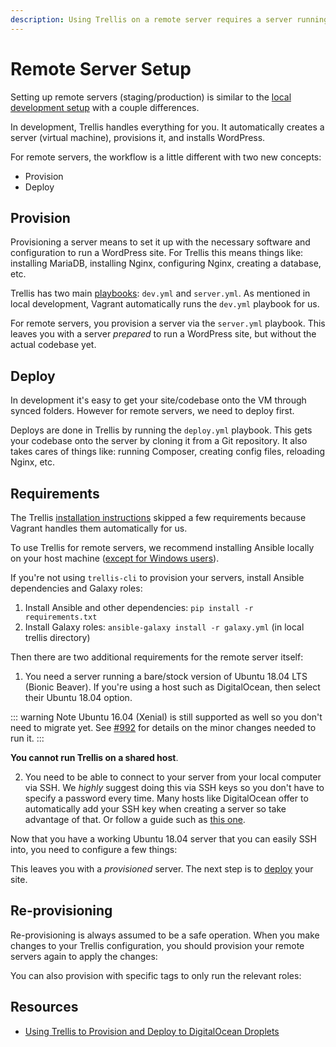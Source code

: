 ```yaml
---
description: Using Trellis on a remote server requires a server running a bare/stock version of Ubuntu 18.04 LTS. You can't run Trellis on a shared host.
---
```


# Remote Server Setup

Setting up remote servers (staging/production) is similar to the [local development setup](local-development-setup.md) with a couple differences.

In development, Trellis handles everything for you. It automatically creates a server (virtual machine), provisions it, and installs WordPress.

For remote servers, the workflow is a little different with two new concepts:

- Provision
- Deploy

## Provision

Provisioning a server means to set it up with the necessary software and configuration to run a WordPress site. For Trellis this means things like: installing MariaDB, installing Nginx, configuring Nginx, creating a database, etc.

Trellis has two main [playbooks](http://docs.ansible.com/ansible/playbooks.html): `dev.yml` and `server.yml`. As mentioned in local development, Vagrant automatically runs the `dev.yml` playbook for us.

For remote servers, you provision a server via the `server.yml` playbook. This leaves you with a server *prepared* to run a WordPress site, but without the actual codebase yet.

<CodeSwitcher :languages="{cli:'Trellis CLI',manual:'Manual'}">
<template v-slot:cli>

Run the following from any directory within your project:

```bash
$ trellis provision <environment>
```

</template>
<template v-slot:manual>

1. Copy your `wordpress_sites` from your working development site in `group_vars/development/wordpress_sites.yml` to `group_vars/<environment>/wordpress_sites.yml` (`staging` or `production`, whichever you're setting up).
2. Modify your site and add the necessary settings for [remote servers](wordpress-sites.md#remote-servers) since they have a few more settings than local development. Also see the [Passwords docs](passwords.md).
3. Add your server hostname to `hosts/<environment>` (replacing `your_server_hostname`).
4. Specify public SSH keys for `users` in `group_vars/all/users.yml`. See the [SSH Keys docs](ssh-keys.md).
5. Consider setting `sshd_permit_root_login: false` in `group_vars/all/security.yml`. See the [Security docs](security.md).
6. Run `ansible-playbook server.yml -e env=<environment>` from your local machine (Ansible connects to your remote server via SSH).

Run the following from your project's `trellis` directory:

```bash
$ ansible-playbook server.yml -e env=<environment>
```

</template>
</CodeSwitcher>

## Deploy

In development it's easy to get your site/codebase onto the VM through synced folders. However for remote servers, we need to deploy first.

Deploys are done in Trellis by running the `deploy.yml` playbook. This gets your codebase onto the server by cloning it from a Git repository. It also takes cares of things like: running Composer, creating config files, reloading Nginx, etc.

<CodeSwitcher :languages="{cli:'Trellis CLI',manual:'Manual'}">
<template v-slot:cli>

Run the following from any directory within your project:

```bash
$ trellis deploy <environment>
```

</template>
<template v-slot:manual>

Run the following from your project's `trellis` directory:

```bash
$ ./bin/deploy.sh <environment> example.com
```

</template>
</CodeSwitcher>

## Requirements

The Trellis [installation instructions](installing-trellis.md) skipped a few requirements because Vagrant handles them automatically for us.

To use Trellis for remote servers, we recommend installing Ansible locally on your host machine ([except for Windows users](../../getting-started/windows.md)).

If you're not using `trellis-cli` to provision your servers, install Ansible dependencies and Galaxy roles:
1. Install Ansible and other dependencies: `pip install -r requirements.txt`
2. Install Galaxy roles: `ansible-galaxy install -r galaxy.yml` (in local trellis directory)

Then there are two additional requirements for the remote server itself:

1. You need a server running a bare/stock version of Ubuntu 18.04 LTS (Bionic Beaver). If you're using a host such as DigitalOcean, then select their Ubuntu 18.04 option.

::: warning Note
Ubuntu 16.04 (Xenial) is still supported as well so you don't need to migrate yet. See [#992](https://github.com/roots/trellis/pull/992) for details on the minor changes needed to run it.
:::

**You cannot run Trellis on a shared host**.

2. You need to be able to connect to your server from your local computer via SSH. We *highly* suggest doing this via SSH keys so you don't have to specify a password every time. Many hosts like DigitalOcean offer to automatically add your SSH key when creating a server so take advantage of that. Or follow a guide such as [this one](https://www.digitalocean.com/community/tutorials/how-to-set-up-ssh-keys--2).

Now that you have a working Ubuntu 18.04 server that you can easily SSH into, you need to configure a few things:

This leaves you with a *provisioned* server. The next step is to [deploy](deployments.md) your site.

## Re-provisioning

Re-provisioning is always assumed to be a safe operation. When you make changes to your Trellis configuration, you should provision your remote servers again to apply the changes:

<CodeSwitcher :languages="{cli:'Trellis CLI',manual:'Manual'}">
<template v-slot:cli>

Run the following from any directory within your project:

```bash
$ trellis provision <environment>
```

</template>
<template v-slot:manual>

Run the following from your project's `trellis` directory:

```bash
$ ansible-playbook server.yml -e env=<environment>
```

</template>
</CodeSwitcher>

You can also provision with specific tags to only run the relevant roles:


<CodeSwitcher :languages="{cli:'Trellis CLI',manual:'Manual'}">
<template v-slot:cli>

Run the following from any directory within your project:

```bash
$ trellis provision --tags users <environment>
```

</template>
<template v-slot:manual>

Run the following from your project's `trellis` directory:

```bash
$ ansible-playbook server.yml -e env=<environment> --tags=users
```

</template>
</CodeSwitcher>

## Resources

- [Using Trellis to Provision and Deploy to DigitalOcean Droplets](https://roots.io/guides/using-trellis-to-provision-and-deploy-to-digitalocean-droplets/)
